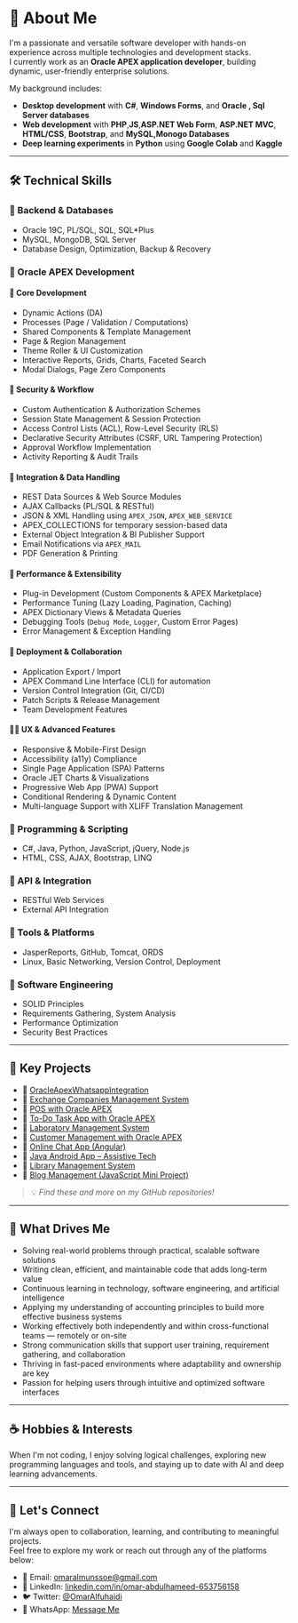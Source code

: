 # 👋 About Me

I'm a passionate and versatile software developer with hands-on experience across multiple technologies and development stacks.  
I currently work as an **Oracle APEX application developer**, building dynamic, user-friendly enterprise solutions.

My background includes:

- **Desktop development** with **C#**, **Windows Forms**, and **Oracle , Sql Server databases**  
- **Web development** with **PHP**,**JS**,**ASP.NET Web Form**, **ASP.NET MVC**, **HTML/CSS**, **Bootstrap**, and **MySQL,Monogo Databases**
- **Deep learning experiments** in **Python** using **Google Colab** and **Kaggle**

---

## 🛠️ Technical Skills

### 🔹 Backend & Databases
- Oracle 19C, PL/SQL, SQL, SQL*Plus  
- MySQL, MongoDB, SQL Server 
- Database Design, Optimization, Backup & Recovery  

### 🔹 Oracle APEX Development

#### 🧱 Core Development
- Dynamic Actions (DA)  
- Processes (Page / Validation / Computations)  
- Shared Components & Template Management  
- Page & Region Management  
- Theme Roller & UI Customization  
- Interactive Reports, Grids, Charts, Faceted Search  
- Modal Dialogs, Page Zero Components  

#### 🔐 Security & Workflow
- Custom Authentication & Authorization Schemes  
- Session State Management & Session Protection  
- Access Control Lists (ACL), Row-Level Security (RLS)  
- Declarative Security Attributes (CSRF, URL Tampering Protection)  
- Approval Workflow Implementation  
- Activity Reporting & Audit Trails  

#### 🔗 Integration & Data Handling
- REST Data Sources & Web Source Modules  
- AJAX Callbacks (PL/SQL & RESTful)  
- JSON & XML Handling using `APEX_JSON`, `APEX_WEB_SERVICE`  
- APEX_COLLECTIONS for temporary session-based data  
- External Object Integration & BI Publisher Support  
- Email Notifications via `APEX_MAIL`  
- PDF Generation & Printing  

#### 🚀 Performance & Extensibility
- Plug-in Development (Custom Components & APEX Marketplace)  
- Performance Tuning (Lazy Loading, Pagination, Caching)  
- APEX Dictionary Views & Metadata Queries  
- Debugging Tools (`Debug Mode`, `Logger`, Custom Error Pages)  
- Error Management & Exception Handling  

#### 🧩 Deployment & Collaboration
- Application Export / Import  
- APEX Command Line Interface (CLI) for automation  
- Version Control Integration (Git, CI/CD)  
- Patch Scripts & Release Management  
- Team Development Features  

#### 🧑‍💻 UX & Advanced Features
- Responsive & Mobile-First Design  
- Accessibility (a11y) Compliance  
- Single Page Application (SPA) Patterns  
- Oracle JET Charts & Visualizations  
- Progressive Web App (PWA) Support  
- Conditional Rendering & Dynamic Content  
- Multi-language Support with XLIFF Translation Management  

### 🔹 Programming & Scripting
- C#, Java, Python, JavaScript, jQuery, Node.js  
- HTML, CSS, AJAX, Bootstrap, LINQ  

### 🔹 API & Integration
- RESTful Web Services  
- External API Integration  

### 🔹 Tools & Platforms
- JasperReports, GitHub, Tomcat, ORDS  
- Linux, Basic Networking, Version Control, Deployment  

### 🔹 Software Engineering
- SOLID Principles  
- Requirements Gathering, System Analysis  
- Performance Optimization  
- Security Best Practices  

---

## 💼 Key Projects

- 🔧 [OracleApexWhatsappIntegration](https://github.com/eng-omarfuhaidi/OracleApexWhatsappIntegration)
- 🔧 [Exchange Companies Management System](https://github.com/eng-omarfuhaidi/Exchange-Companies-Management-System-with-apex)
- 🔧 [POS with Oracle APEX](https://github.com/eng-omarfuhaidi/POS-with-oracle-apex)
- 🔧 [To-Do Task App with Oracle APEX](https://github.com/eng-omarfuhaidi/To-Do-Task-App-with-Oracle-Apex)
- 🔧 [Laboratory Management System](https://github.com/eng-omarfuhaidi/Laboraroty-management-system-with-oracle-apex)
- 🔧 [Customer Management with Oracle APEX](https://github.com/eng-omarfuhaidi/Customer-Management-with-Oracel-Apex)
- 🔧 [Online Chat App (Angular)](https://github.com/eng-omarfuhaidi/Online-Chat-web-application-with-angular)
- 🔧 [Java Android App – Assistive Tech](https://github.com/eng-omarfuhaidi/Java-Android-studio-project--helpe-blind-to-find-helper)
- 🔧 [Library Management System](https://github.com/eng-omarfuhaidi/Library-Management-System)
- 🔧 [Blog Management (JavaScript Mini Project)](https://github.com/eng-omarfuhaidi/blog-management-JavaScript-small-project)


> 💡 *Find these and more on my GitHub repositories!*

---

## 🎯 What Drives Me

- Solving real-world problems through practical, scalable software solutions  
- Writing clean, efficient, and maintainable code that adds long-term value  
- Continuous learning in technology, software engineering, and artificial intelligence  
- Applying my understanding of accounting principles to build more effective business systems  
- Working effectively both independently and within cross-functional teams — remotely or on-site  
- Strong communication skills that support user training, requirement gathering, and collaboration  
- Thriving in fast-paced environments where adaptability and ownership are key  
- Passion for helping users through intuitive and optimized software interfaces  


---

## ☕ Hobbies & Interests

When I'm not coding, I enjoy solving logical challenges, exploring new programming languages and tools, and staying up to date with AI and deep learning advancements.

---

## 🤝 Let's Connect

I'm always open to collaboration, learning, and contributing to meaningful projects.  
Feel free to explore my work or reach out through any of the platforms below:

- 📧 Email: [omaralmunssoe@gmail.com](mailto:omaralmunssoe@gmail.com)  
- 💼 LinkedIn: [linkedin.com/in/omar-abdulhameed-653756158](https://www.linkedin.com/in/omar-abdulhameed-653756158)  
- 🐦 Twitter: [@OmarAlfuhaidi](https://twitter.com/OmarAlfuhaidi)  
- 📱 WhatsApp: [Message Me](https://wa.me/967715581263)






<!---
eng-omarfuhaidi/eng-omarfuhaidi is a ✨ special ✨ repository because its `README.md` (this file) appears on your GitHub profile.
You can click the Preview link to take a look at your changes.
--->
